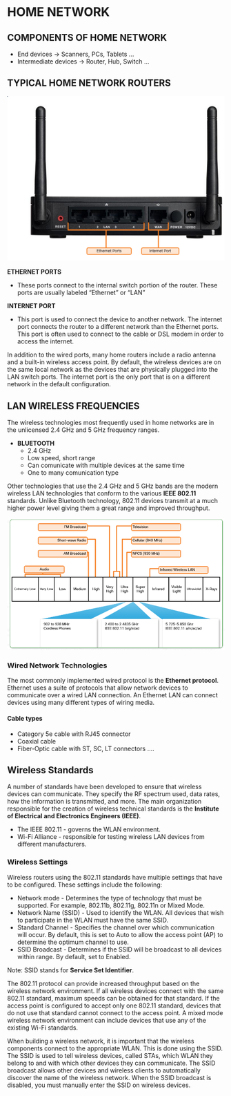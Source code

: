 # HOME NETWORK

## COMPONENTS OF HOME NETWORK
- End devices -> Scanners, PCs, Tablets ...
- Intermediate devices -> Router, Hub, Switch ...

## TYPICAL HOME NETWORK ROUTERS

![alr "Router"](../Images/router01.PNG)

**ETHERNET PORTS**
-   These ports connect to the internal switch portion of the router. These ports are usually labeled “Ethernet” or “LAN”

**INTERNET PORT**
-   This port is used to connect the device to another network. The internet port connects the router to a different network than the Ethernet ports. This port is often used to connect to the cable or DSL modem in order to access the internet.

In addition to the wired ports, many home routers include a radio antenna and a built-in wireless access point. By default, the wireless devices are on the same local network as the devices that are physically plugged into the LAN switch ports. The internet port is the only port that is on a different network in the default configuration.

## LAN WIRELESS FREQUENCIES
The wireless technologies most frequently used in home networks are in the unlicensed 2.4 GHz and 5 GHz frequency ranges.

- **BLUETOOTH**
    -   2.4 GHz
    -   Low speed, short range
    -   Can comunicate with multiple devices at the same time
    -   One to many comunication type

Other technologies that use the 2.4 GHz and 5 GHz bands are the modern wireless LAN technologies that conform to the various **IEEE 802.11** standards. Unlike Bluetooth technology, 802.11 devices transmit at a much higher power level giving them a great range and improved throughput. 

![alr "Radio frequencies"](../Images/radio_frequencies.PNG)

### Wired Network Technologies 
The most commonly implemented wired protocol is the **Ethernet protocol**. Ethernet uses a suite of protocols that allow network devices to communicate over a wired LAN connection. An Ethernet LAN can connect devices using many different types of wiring media.

#### Cable types
- Category 5e cable with RJ45 connector
- Coaxial cable
- Fiber-Optic cable with ST, SC, LT connectors ....


## Wireless Standards
A number of standards have been developed to ensure that wireless devices can communicate. They specify the RF spectrum used, data rates, how the information is transmitted, and more. The main organization responsible for the creation of wireless technical standards is the **Institute of Electrical and Electronics Engineers (IEEE)**.

- The IEEE 802.11 - governs the WLAN environment.
- Wi-Fi Alliance - responsible for testing wireless LAN devices from different manufacturers.


### Wireless Settings 
Wireless routers using the 802.11 standards have multiple settings that have to be configured. These settings include the following:

- Network mode - Determines the type of technology that must be supported. For example, 802.11b, 802.11g, 802.11n or Mixed Mode.
- Network Name (SSID) - Used to identify the WLAN. All devices that wish to participate in the WLAN must have the same SSID.
- Standard Channel - Specifies the channel over which communication will occur. By default, this is set to Auto to allow the access point (AP) to determine the optimum channel to use.
- SSID Broadcast - Determines if the SSID will be broadcast to all devices within range. By default, set to Enabled.

Note: SSID stands for **Service Set Identifier**.

The 802.11 protocol can provide increased throughput based on the wireless network environment. If all wireless devices connect with the same 802.11 standard, maximum speeds can be obtained for that standard. If the access point is configured to accept only one 802.11 standard, devices that do not use that standard cannot connect to the access point. A mixed mode wireless network environment can include devices that use any of the existing Wi-Fi standards.

When building a wireless network, it is important that the wireless components connect to the appropriate WLAN. This is done using the SSID. The SSID is used to tell wireless devices, called STAs, which WLAN they belong to and with which other devices they can communicate. The SSID broadcast allows other devices and wireless clients to automatically discover the name of the wireless network. When the SSID broadcast is disabled, you must manually enter the SSID on wireless devices.